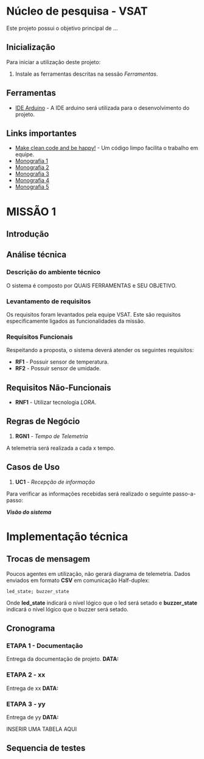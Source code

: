 # Núcleo de pesquisa - VSAT

Este projeto possui o objetivo principal de ...

## Inicialização
Para iniciar a utilização deste projeto:
1. Instale as ferramentas descritas na sessão *Ferramentas*.

## Ferramentas
* [IDE Arduino](https://www.arduino.cc/en/main/software) - A IDE arduino será utilizada para o desenvolvimento do projeto.

## Links importantes
* [Make clean code and be happy!](https://medium.com/coding-skills/clean-code-101-meaningful-names-and-functions-bf450456d90c) -  Um código limpo facilita o trabalho em equipe.
* [Monografia 1](https://wiki.sj.ifsc.edu.br/wiki/images/a/a2/TCC_Leonan_Da_Silva_Saraiva.pdf)
* [Monografia 2](https://wiki.sj.ifsc.edu.br/wiki/index.php/Utiliza%C3%A7%C3%A3o_da_tecnologia_LoRaWAN_para_o_monitoramento_de_dados_ambientais)
* [Monografia 3](https://wiki.sj.ifsc.edu.br/wiki/index.php/Sensoriamento_Remoto_das_Condi%C3%A7%C3%B5es_Ambientais_de_Colmeias_de_Abelhas_utilizando_RF)
* [Monografia 4](https://wiki.sj.ifsc.edu.br/wiki/index.php/Utiliza%C3%A7%C3%A3o_da_tecnologia_LoRaWAN_para_o_monitoramento_de_dados_ambientais)
* [Monografia 5](https://wiki.sj.ifsc.edu.br/wiki/images/a/ad/TCC290_Giulio_Cruz_de_Oliveira.pdf)

# MISSÃO 1

## Introdução

## Análise técnica

### Descrição do ambiente técnico

O sistema é composto por QUAIS FERRAMENTAS e SEU OBJETIVO.

### Levantamento de requisitos  
Os requisitos foram levantados pela equipe VSAT. Este são requisitos especificamente ligados as funcionalidades da missão.

### Requisitos Funcionais
Respeitando a proposta, o sistema deverá atender os seguintes requisitos:

* **RF1** - Possuir sensor de temperatura.
* **RF2** - Possuir sensor de umidade.

## Requisitos Não-Funcionais

* **RNF1** - Utilizar tecnologia *LORA*.

## Regras de Negócio

1. **RGN1** - *Tempo de Telemetria*

A telemetria será realizada a cada x tempo.   

## Casos de Uso

1. **UC1** - *Recepção de informação*

Para verificar as informações recebidas será realizado o seguinte passo-a-passo:


***Visão do sistema***

# Implementação técnica

## Trocas de mensagem
Poucos agentes em utilização, não gerará diagrama de telemetria. Dados enviados em formato **CSV** em comunicação Half-duplex:

    led_state; buzzer_state
    
Onde **led_state** indicará o nível lógico que o led será setado e **buzzer_state** indicará o nível lógico que o buzzer será setado.    
    
## Cronograma

### ETAPA 1 - Documentação
Entrega da documentação de projeto.
**DATA:**

### ETAPA 2 - xx
Entrega de xx
**DATA:**

### ETAPA 3 - yy
Entrega de yy
**DATA:**

INSERIR UMA TABELA AQUI

## Sequencia de testes


